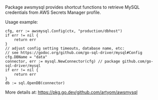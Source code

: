 Package awsmysql provides shortcut functions to retrieve MySQL credentials
from AWS Secrets Manager profile.

Usage example:

    cfg, err := awsmysql.Config(ctx, "production/dbhost")
    if err != nil {
        return err
    }
    // adjust config setting timeouts, database name, etc:
    // see https://godoc.org/github.com/go-sql-driver/mysql#Config
    cfg.DBName = "data"
    connector, err := mysql.NewConnector(cfg) // package github.com/go-sql-driver/mysql
    if err != nil {
        return err
    }
    db := sql.OpenDB(connector)

More details at: <https://pkg.go.dev/github.com/artyom/awsmysql>